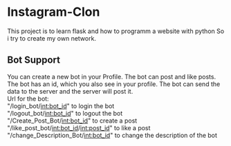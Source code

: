 # Instagram-Clon
This project is to learn flask and how to programm a website with python
So i try to create my own network.

## Bot Support
You can create a new bot in your Profile. The bot can post and like posts.
The bot has an id, which you also see in your profile.
The bot can send the data to the server and the server will post it.\
Url for the bot: \
"/login_bot/<int:bot_id>" to login the bot \
"/logout_bot/<int:bot_id>" to logout the bot \
"/Create_Post_Bot/<int:bot_id>" to create a post\
"/like_post_bot/<int:bot_id>/<int:post_id>" to like a post \
"/change_Description_Bot/<int:bot_id>" to change the description of the bot
